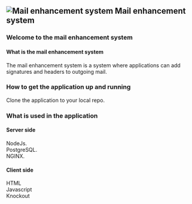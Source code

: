 
##  ![Mail enhancement system](https://github.com/roachmanza/MailEnhancement/blob/master/Resources/Images/MailIcon64.png "Mail enhancement system") Mail enhancement system

### Welcome to the mail enhancement system

#### What is the mail enhancement system
The mail enhancement system is a system where applications can add signatures and headers to outgoing mail.<br/>

### How to get the application up and running
Clone the application to your local repo.<br/>

### What is used in the application
#### Server side
NodeJs.<br/>
PostgreSQL.<br/>
NGINX.<br/>
#### Client side
HTML<br/>
Javascript<br/>
Knockout<br/>














